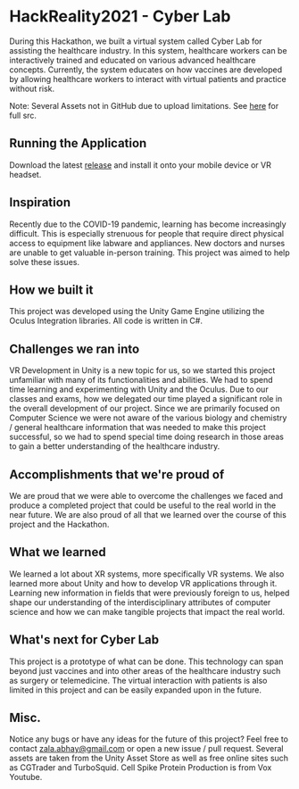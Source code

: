 # HackReality2021 - Cyber Lab
During this Hackathon, we built a virtual system called Cyber Lab for assisting the healthcare industry. In this system, healthcare workers can be interactively trained and educated on various advanced healthcare concepts. Currently, the system educates on how vaccines are developed by allowing healthcare workers to interact with virtual patients and practice without risk.

Note: Several Assets not in GitHub due to upload limitations. See [here](https://drive.google.com/file/d/1vVBz_8a52CSvobvhxDA1iBGsV20jlL8G/view?usp=sharing) for full src.

## Running the Application
Download the latest [release](https://github.com/aszala/HackReality2021/releases/tag/1.0.0) and install it onto your mobile device or VR headset.

## Inspiration
Recently due to the COVID-19 pandemic, learning has become increasingly difficult. This is especially strenuous for people that require direct physical access to equipment like labware and appliances. New doctors and nurses are unable to get valuable in-person training. This project was aimed to help solve these issues.

## How we built it
This project was developed using the Unity Game Engine utilizing the Oculus Integration libraries. All code is written in C#.

## Challenges we ran into
VR Development in Unity is a new topic for us, so we started this project unfamiliar with many of its functionalities and abilities. We had to spend time learning and experimenting with Unity and the Oculus. Due to our classes and exams, how we delegated our time played a significant role in the overall development of our project. Since we are primarily focused on Computer Science we were not aware of the various biology and chemistry / general healthcare information that was needed to make this project successful, so we had to spend special time doing research in those areas to gain a better understanding of the healthcare industry.

## Accomplishments that we're proud of
We are proud that we were able to overcome the challenges we faced and produce a completed project that could be useful to the real world in the near future. We are also proud of all that we learned over the course of this project and the Hackathon.

## What we learned
We learned a lot about XR systems, more specifically VR systems. We also learned more about Unity and how to develop VR applications through it. Learning new information in fields that were previously foreign to us, helped shape our understanding of the interdisciplinary attributes of computer science and how we can make tangible projects that impact the real world.

## What's next for Cyber Lab
This project is a prototype of what can be done. This technology can span beyond just vaccines and into other areas of the healthcare industry such as surgery or telemedicine. The virtual interaction with patients is also limited in this project and can be easily expanded upon in the future.

## Misc.
Notice any bugs or have any ideas for the future of this project? Feel free to contact zala.abhay@gmail.com or open a new issue / pull request.
Several assets are taken from the Unity Asset Store as well as free online sites such as CGTrader and TurboSquid.
Cell Spike Protein Production is from Vox Youtube.
